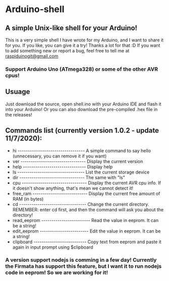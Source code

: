 # Arduino-shell
## A simple Unix-like shell for your Arduino! 
This is a very simple shell I have wrote for my Arduino, and I want to share it for you. If you like, you can give it a try! Thanks a lot for that :D If you want to add something new or report a bug, feel free to tell me at raspiduinogit@gmail.com
### Support Arduino Uno (ATmega328) or some of the other AVR cpus!
## Usuage
Just download the source, open shell.ino with your Arduino IDE and flash it into your Arduino! Or you can also download the pre-compiled .hex file in the releases!
## Commands list (currently version 1.0.2 - update 11/7/2020):
- hi --------------------------------- A simple command to say hello (unnecessary, you can remove it if you want)
- ver -------------------------------- Display the current version
- help ------------------------------- Display help
- ls --------------------------------- List the current storage device
- dir -------------------------------- The same with "ls"
- cpu -------------------------------- Display the current AVR cpu info. If it doesn't show anything, that's mean we cannot detect it!
- free_ram --------------------------- Display the current free amount of RAM (in bytes)
- cd --------------------------------- Change the current directory. REMEMBER: enter cd first, and then the command will ask you about the directory!
- read_eeprom ------------------------ Read the value in eeprom. It can be a string!
- edit_eeprom ------------------------ Edit the value in eeprom. It can be a string!
- clipboard -------------------------- Copy text from eeprom and paste it again in input prompt using $clipboard

### A version support nodejs is comming in a few day! Currently the Firmata has support this feature, but I want it to run nodejs code in eeprom! So we are working for it!
